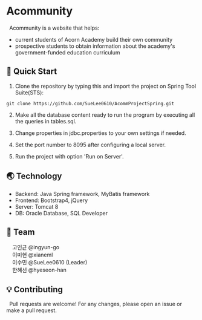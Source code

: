 # Acommunity

&nbsp; Acommunity is a website that helps:
- current students of Acorn Academy build their own community
- prospective students to obtain information about the academy's government-funded education curriculum

## 👋  Quick Start

1. Clone the repository by typing this and import the project on Spring Tool Suite(STS):
```
git clone https://github.com/SueLee0610/AcommProjectSpring.git
```
2. Make all the database content ready to run the program by executing all the queries in tables.sql.

3. Change properties in jdbc.properties to your own settings if needed.

4. Set the port number to 8095 after configuring a local server.

5. Run the project with option 'Run on Server'.

## 🌏 Technology
- Backend: Java Spring framework, MyBatis framework
- Frontend: Bootstrap4, jQuery
- Server: Tomcat 8
- DB: Oracle Database, SQL Developer


## 👥 Team
&nbsp; &nbsp; 고인균 @ingyun-go\
&nbsp; &nbsp; 이미현 @xianeml\
&nbsp; &nbsp; 이수민 @SueLee0610 (Leader)\
&nbsp; &nbsp; 한혜선 @hyeseon-han

## 💡 Contributing
&nbsp; Pull requests are welcome! For any changes, please open an issue or make a pull request.
